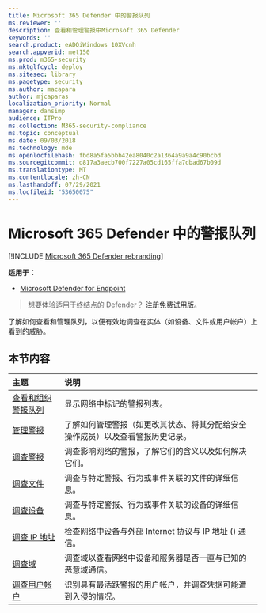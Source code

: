 ```yaml
---
title: Microsoft 365 Defender 中的警报队列
ms.reviewer: ''
description: 查看和管理警报中Microsoft 365 Defender
keywords: ''
search.product: eADQiWindows 10XVcnh
search.appverid: met150
ms.prod: m365-security
ms.mktglfcycl: deploy
ms.sitesec: library
ms.pagetype: security
ms.author: macapara
author: mjcaparas
localization_priority: Normal
manager: dansimp
audience: ITPro
ms.collection: M365-security-compliance
ms.topic: conceptual
ms.date: 09/03/2018
ms.technology: mde
ms.openlocfilehash: fbd8a5fa5bbb42ea8040c2a1364a9a9a4c90bcbd
ms.sourcegitcommit: d817a3aecb700f7227a05cd165ffa7dbad67b09d
ms.translationtype: MT
ms.contentlocale: zh-CN
ms.lasthandoff: 07/29/2021
ms.locfileid: "53650075"
---
```

# <a name="alerts-queue-in-microsoft-365-defender"></a>Microsoft 365 Defender 中的警报队列

[!INCLUDE [Microsoft 365 Defender rebranding](../../includes/microsoft-defender.md)]

**适用于：**
- [Microsoft Defender for Endpoint](https://go.microsoft.com/fwlink/p/?linkid=2154037)

> 想要体验适用于终结点的 Defender？ [注册免费试用版](https://signup.microsoft.com/create-account/signup?products=7f379fee-c4f9-4278-b0a1-e4c8c2fcdf7e&ru=https://aka.ms/MDEp2OpenTrial?ocid=docs-wdatp-exposedapis-abovefoldlink)。

了解如何查看和管理队列，以便有效地调查在实体（如设备、文件或用户帐户）上看到的威胁。

## <a name="in-this-section"></a>本节内容
主题 | 说明 
:---|:---
[查看和组织警报队列](alerts-queue.md) | 显示网络中标记的警报列表。
[管理警报](manage-alerts.md) | 了解如何管理警报（如更改其状态、将其分配给安全操作成员）以及查看警报历史记录。
[调查警报](investigate-alerts.md)| 调查影响网络的警报，了解它们的含义以及如何解决它们。
[调查文件](investigate-files.md)| 调查与特定警报、行为或事件关联的文件的详细信息。 
[调查设备](investigate-machines.md)| 调查与特定警报、行为或事件关联的设备的详细信息。 
[调查 IP 地址](investigate-ip.md) | 检查网络中设备与外部 Internet 协议与 IP 地址 () 通信。
[调查域](investigate-domain.md) | 调查域以查看网络中设备和服务器是否一直与已知的恶意域通信。 
[调查用户帐户](investigate-user.md) | 识别具有最活跃警报的用户帐户，并调查凭据可能遭到入侵的情况。  


